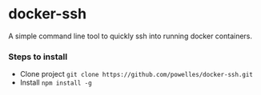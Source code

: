 # docker-ssh
A simple command line tool to quickly ssh into running docker containers.

### Steps to install
 - Clone project `git clone https://github.com/powelles/docker-ssh.git`
 - Install `npm install -g`
